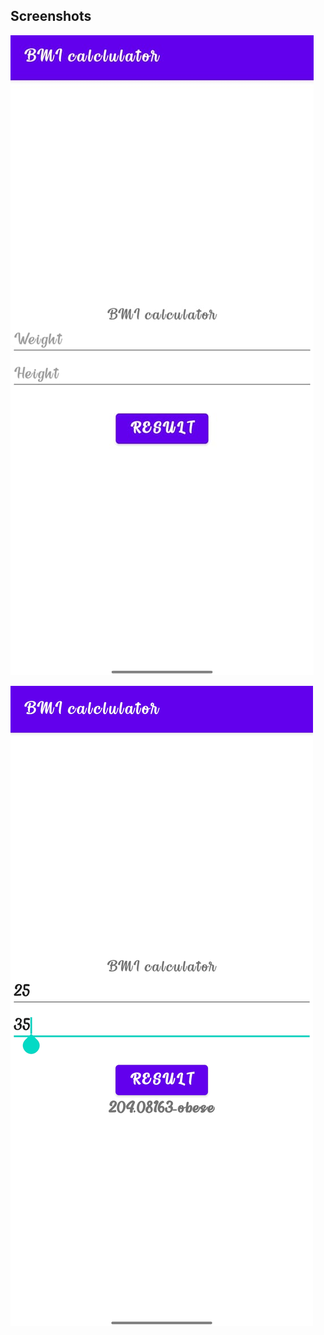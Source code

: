 
## Screenshots

![App Screenshot](https://github.com/ravibodara007/App_SS/blob/main/Bmi%20Cal1.jpg)


![App Screenshot](https://github.com/ravibodara007/App_SS/blob/main/Bmi%20Cal2.jpg)

